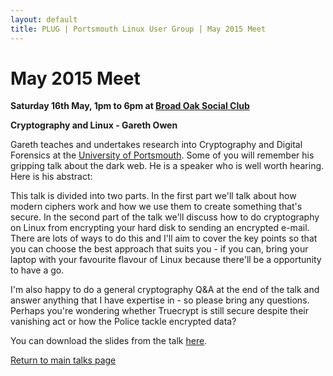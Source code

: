```yaml
---
layout: default
title: PLUG | Portsmouth Linux User Group | May 2015 Meet
---
```

<div>
	<h1>May 2015 Meet</h1>
	<p><b>Saturday 16th May, 1pm to 6pm at <a href="../venue.html">Broad Oak Social Club</a></b></p>
	<p><b class="blue">Cryptography and Linux</b><b> - Gareth Owen</b></p>
	<p>Gareth teaches and undertakes research into Cryptography and Digital Forensics at the
	<a href="http://www.port.ac.uk/">University of Portsmouth</a>. Some of you will remember his gripping talk about the dark web. He is
	a speaker who is well worth hearing. Here is his abstract:</p>
	<p> This talk is divided into two parts. In the first part we'll talk about how modern ciphers work and how we use them to create
	something that's secure. In the second part of the talk we'll discuss how to do cryptography on Linux from encrypting your hard disk
	to sending an encrypted e-mail. There are lots of ways to do this and I'll aim to cover the key points so that you can choose the best
	approach that suits you - if you can, bring your laptop with your favourite flavour of Linux because there'll be a opportunity to have
	a go.</p>
	<p>I'm also happy to do a general cryptography Q&amp;A at the end of the talk and answer anything that I have expertise in - so please
	bring any questions. Perhaps you're wondering whether Truecrypt is still secure despite their vanishing act or how the Police tackle
	encrypted data?<p>
	<p>You can download the slides from the talk <a href="201505.pdf">here</a>.</p>
	<p class="right"><a href="/talks/">Return to main talks page</a></p>
</div>

